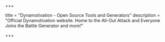 +++

title = "Dynamotivation - Open Source Tools and Generators"
description = "Official Dynamotivation website. Home to the All-Out Attack and Everyone Joins the Battle Generator and more!"

+++